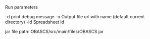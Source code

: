 Run parameters

-d			print debug message
-o			Output file url with name (default current directory)
-id 		Spreadsheet id 


jar file path: OBASCS/src/main/files/OBASCS.jar

